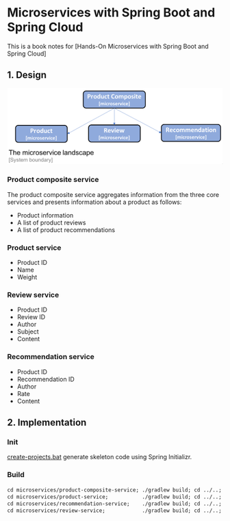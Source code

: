 # Microservices with Spring Boot and Spring Cloud

This is a book notes for [Hands-On Microservices with Spring Boot and Spring Cloud]

## 1. Design

![Architecture001](img/Architecture001.png)

### Product composite service

The product composite service aggregates information from the three core services and presents information about a product as follows:

* Product information
* A list of product reviews
* A list of product recommendations

### Product service

* Product ID
* Name
* Weight

### Review service

* Product ID
* Review ID
* Author
* Subject
* Content

### Recommendation service

* Product ID
* Recommendation ID
* Author
* Rate
* Content

## 2. Implementation

### Init

[create-projects.bat](create-projects.bat) generate skeleton code using Spring Initializr.

### Build

```text
cd microservices/product-composite-service; ./gradlew build; cd ../..;
cd microservices/product-service;           ./gradlew build; cd ../..;
cd microservices/recommendation-service;    ./gradlew build; cd ../..;
cd microservices/review-service;            ./gradlew build; cd ../..;
```
